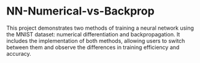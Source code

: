 # NN-Numerical-vs-Backprop
This project demonstrates two methods of training a neural network using the MNIST dataset: numerical differentiation and backpropagation. It includes the implementation of both methods, allowing users to switch between them and observe the differences in training efficiency and accuracy.
